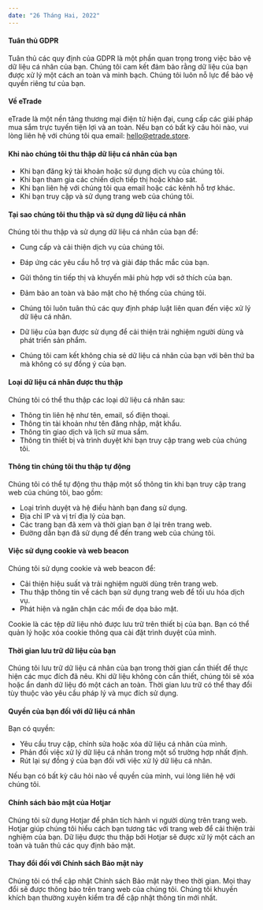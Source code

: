 ```yaml
---
date: "26 Tháng Hai, 2022"
---
```


#### Tuân thủ GDPR

Tuân thủ các quy định của GDPR là một phần quan trọng trong việc bảo vệ dữ liệu cá nhân của bạn. Chúng tôi cam kết đảm bảo rằng dữ liệu của bạn được xử lý một cách an toàn và minh bạch. Chúng tôi luôn nỗ lực để bảo vệ quyền riêng tư của bạn.

#### Về eTrade

eTrade là một nền tảng thương mại điện tử hiện đại, cung cấp các giải pháp mua sắm trực tuyến tiện lợi và an toàn. Nếu bạn có bất kỳ câu hỏi nào, vui lòng liên hệ với chúng tôi qua email: [hello@etrade.store](mailto:hello@etrade.store).

#### Khi nào chúng tôi thu thập dữ liệu cá nhân của bạn

- Khi bạn đăng ký tài khoản hoặc sử dụng dịch vụ của chúng tôi.
- Khi bạn tham gia các chiến dịch tiếp thị hoặc khảo sát.
- Khi bạn liên hệ với chúng tôi qua email hoặc các kênh hỗ trợ khác.
- Khi bạn truy cập và sử dụng trang web của chúng tôi.

#### Tại sao chúng tôi thu thập và sử dụng dữ liệu cá nhân

Chúng tôi thu thập và sử dụng dữ liệu cá nhân của bạn để:

- Cung cấp và cải thiện dịch vụ của chúng tôi.
- Đáp ứng các yêu cầu hỗ trợ và giải đáp thắc mắc của bạn.
- Gửi thông tin tiếp thị và khuyến mãi phù hợp với sở thích của bạn.
- Đảm bảo an toàn và bảo mật cho hệ thống của chúng tôi.

- Chúng tôi luôn tuân thủ các quy định pháp luật liên quan đến việc xử lý dữ liệu cá nhân.
- Dữ liệu của bạn được sử dụng để cải thiện trải nghiệm người dùng và phát triển sản phẩm.
- Chúng tôi cam kết không chia sẻ dữ liệu cá nhân của bạn với bên thứ ba mà không có sự đồng ý của bạn.

#### Loại dữ liệu cá nhân được thu thập

Chúng tôi có thể thu thập các loại dữ liệu cá nhân sau:

- Thông tin liên hệ như tên, email, số điện thoại.
- Thông tin tài khoản như tên đăng nhập, mật khẩu.
- Thông tin giao dịch và lịch sử mua sắm.
- Thông tin thiết bị và trình duyệt khi bạn truy cập trang web của chúng tôi.

#### Thông tin chúng tôi thu thập tự động

Chúng tôi có thể tự động thu thập một số thông tin khi bạn truy cập trang web của chúng tôi, bao gồm:

- Loại trình duyệt và hệ điều hành bạn đang sử dụng.
- Địa chỉ IP và vị trí địa lý của bạn.
- Các trang bạn đã xem và thời gian bạn ở lại trên trang web.
- Đường dẫn bạn đã sử dụng để đến trang web của chúng tôi.

#### Việc sử dụng cookie và web beacon

Chúng tôi sử dụng cookie và web beacon để:

- Cải thiện hiệu suất và trải nghiệm người dùng trên trang web.
- Thu thập thông tin về cách bạn sử dụng trang web để tối ưu hóa dịch vụ.
- Phát hiện và ngăn chặn các mối đe dọa bảo mật.

Cookie là các tệp dữ liệu nhỏ được lưu trữ trên thiết bị của bạn. Bạn có thể quản lý hoặc xóa cookie thông qua cài đặt trình duyệt của mình.

#### Thời gian lưu trữ dữ liệu của bạn

Chúng tôi lưu trữ dữ liệu cá nhân của bạn trong thời gian cần thiết để thực hiện các mục đích đã nêu. Khi dữ liệu không còn cần thiết, chúng tôi sẽ xóa hoặc ẩn danh dữ liệu đó một cách an toàn. Thời gian lưu trữ có thể thay đổi tùy thuộc vào yêu cầu pháp lý và mục đích sử dụng.

#### Quyền của bạn đối với dữ liệu cá nhân

Bạn có quyền:

- Yêu cầu truy cập, chỉnh sửa hoặc xóa dữ liệu cá nhân của mình.
- Phản đối việc xử lý dữ liệu cá nhân trong một số trường hợp nhất định.
- Rút lại sự đồng ý của bạn đối với việc xử lý dữ liệu cá nhân.

Nếu bạn có bất kỳ câu hỏi nào về quyền của mình, vui lòng liên hệ với chúng tôi.

#### Chính sách bảo mật của Hotjar

Chúng tôi sử dụng Hotjar để phân tích hành vi người dùng trên trang web. Hotjar giúp chúng tôi hiểu cách bạn tương tác với trang web để cải thiện trải nghiệm của bạn. Dữ liệu được thu thập bởi Hotjar sẽ được xử lý một cách an toàn và tuân thủ các quy định bảo mật.

#### Thay đổi đối với Chính sách Bảo mật này

Chúng tôi có thể cập nhật Chính sách Bảo mật này theo thời gian. Mọi thay đổi sẽ được thông báo trên trang web của chúng tôi. Chúng tôi khuyến khích bạn thường xuyên kiểm tra để cập nhật thông tin mới nhất.

